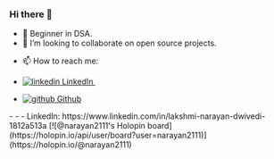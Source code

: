 ### Hi there 👋


<!--
**narayan2111/narayan2111** is a ✨ _special_ ✨ repository because its `README.md` (this file) appears on your GitHub profile.

Here's something about me:

<!--**- 🔭 I’m currently working on ...-->

- 🌱 Beginner in DSA. 
- 👯 I’m looking to collaborate on open source projects.
<!-- 💬 Ask me about -->
- 📫 How to reach me: 
- <p>
  <a href="https://www.linkedin.com/in/narayan2111" rel="nofollow noreferrer">
    <img src="https://i.stack.imgur.com/gVE0j.png" alt="linkedin"> LinkedIn
  </a> &nbsp; </p>

- <p> <a href="https://github.com/narayan2111" rel="nofollow noreferrer">
    <img src="https://i.stack.imgur.com/tskMh.png" alt="github"> Github
  </a>
</p>
- 
- 
- LinkedIn: https://www.linkedin.com/in/lakshmi-narayan-dwivedi-1812a513a
<!-- 😄 Pronouns: ...--->
[![@narayan2111's Holopin board](https://holopin.io/api/user/board?user=narayan2111)](https://holopin.io/@narayan2111)
